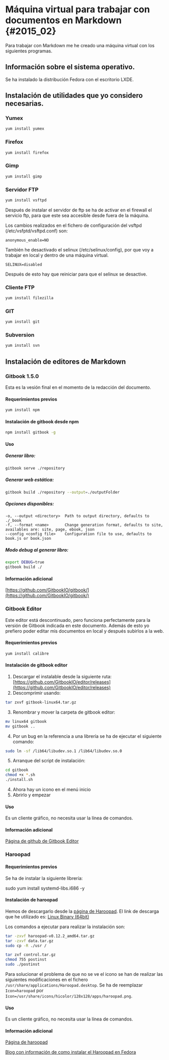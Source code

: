 
# Máquina virtual para trabajar con documentos en Markdown {#2015_02}

Para trabajar con Markdown me he creado una máquina virtual con los siguientes programas.

## Información sobre el sistema operativo.

Se ha instalado la distribución Fedora con el escritorio LXDE.

## Instalación de utilidades que yo considero necesarias.

### Yumex

``` bash
yum install yumex
```

### Firefox

``` bash
yum install firefox
```

### Gimp

``` bash
yum install gimp
```

### Servidor FTP

``` bash
yum install vsftpd
```

Después de instalar el servidor de ftp se ha de activar en el firewall el servicio ftp, para que este sea accesible desde fuera de la máquina.

Los cambios realizados en el fichero de configuración del vsftpd (/etc/vsfptd/vsftpd.conf) son:

```
anonymous_enable=NO
```

También he desactivado el selinux (/etc/selinux/config), por que voy a trabajar en local y dentro de una máquina virtual.

```
SELINUX=disabled
```

Después de esto hay que reiniciar para que el selinux se desactive.

### Cliente FTP

``` bash
yum install filezilla
```

### GIT

``` bash
yum install git
```

### Subversion

``` bash
yum install svn
```

## Instalación de editores de Markdown

### Gitbook 1.5.0

Esta es la vesión final en el momento de la redacción del documento.

#### Requerimientos previos

``` bash
yum install npm
```

#### Instalación de gitbook desde npm

``` bash
npm install gitbook -g
```

#### Uso

##### Generar libro:

``` bash
gitbook serve ./repository
```

##### Generar web estática:

``` bash
gitbook build ./repository --output=./outputFolder
```

##### Opciones disponibles:

```
-o, --output <directory>  Path to output directory, defaults to ./_book
-f, --format <name>       Change generation format, defaults to site, availables are: site, page, ebook, json
--config <config file>    Configuration file to use, defaults to book.js or book.json
```

##### Modo debug al generar libro:

``` bash
export DEBUG=true
gitbook build ./
```

#### Información adicional

[https://github.com/GitbookIO/gitbook/](https://github.com/GitbookIO/gitbook/)

### Gitbook Editor

Este editor está descontinuado, pero funciona perfectamente para la versión de Gitbook indicada en este documento. Además de esto yo prefiero poder editar mis documentos en local y después subirlos a la web.

#### Requerimientos previos

``` bash
yum install calibre
```

#### Instalación de gitbook editor

1. Descargar el instalable desde la siguiente ruta: [https://github.com/GitbookIO/editor/releases](https://github.com/GitbookIO/editor/releases)
2. Descomprimir usando:
 ``` bash
 tar zxvf gitbook-linux64.tar.gz
 ```
3. Renombrar y mover la carpeta de gitbook editor:
``` bash
mv linux64 gitbook
mv gitbook ..
```
4. Por un bug en la referencia a una librería se ha de ejecutar el siguiente comando:
``` bash
sudo ln -sf /lib64/libudev.so.1 /lib64/libudev.so.0
```
5. Arranque del script de instalación:
``` bash
cd gitbook
chmod +x *.sh
./install.sh
```
4. Ahora hay un icono en el menú inicio
5. Abrirlo y empezar


#### Uso

Es un cliente gráfico, no necesita usar la línea de comandos.

#### Información adicional

[Página de github de Gitbook Editor](https://github.com/GitbookIO/editor)

### Haroopad

#### Requerimientos previos

Se ha de instalar la siguiente librería:

sudo yum install systemd-libs.i686 -y

#### Instalación de haroopad

Hemos de descargarlo desde la [página de Haroopad](http://pad.haroopress.com/user.html).
El link de descarga que he utilizado es: [Linux Binary (64bit)](https://bitbucket.org/rhiokim/haroopad-download/downloads/haroopad-v0.13.0_x64.tar.gz)

Los comandos a ejecutar para realizar la instalación son:
``` bash
tar -zxvf haroopad-v0.12.2_amd64.tar.gz
tar -zxvf data.tar.gz
sudo cp -R ./usr /

tar zxf control.tar.gz
chmod 755 postinst
sudo ./postinst
```

Para solucionar el problema de que no se ve el icono se han de realizar las siguientes modificaciones en el fichero `/usr/share/applications/Haroopad.desktop`.
Se ha de reemplazar `Icon=haroopad` por `Icon=/usr/share/icons/hicolor/128x128/apps/haroopad.png`.


#### Uso

Es un cliente gráfico, no necesita usar la línea de comandos.

#### Información adicional

[Página de haroopad](http://pad.haroopress.com/user.html)

[Blog con información de como instalar el Haroopad en Fedora](http://www.bonashen.com/post/artifice/20140805-install-haroopad-on-fedora-20-64bit)
